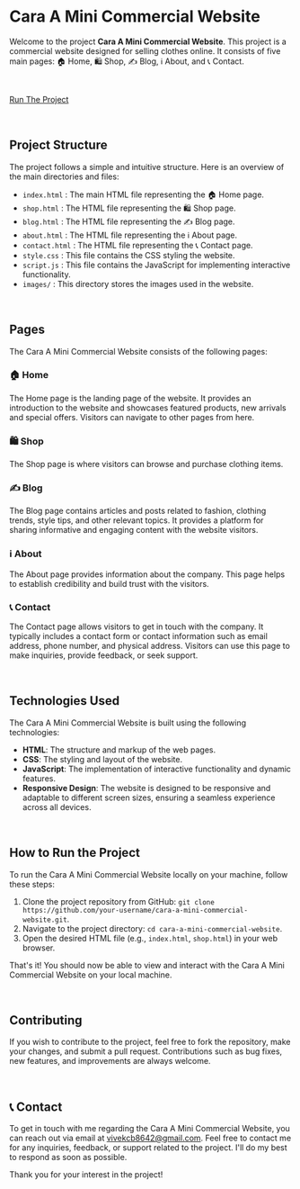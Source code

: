 # Cara A Mini Commercial Website

Welcome to the project **Cara A Mini Commercial Website**. This project is a commercial website designed for selling clothes online. It consists of five main pages: 🏠 Home, 🛍️ Shop, ✍️ Blog, ℹ️ About, and 📞 Contact.

<br>

[Run The Project](https://vivek-chhabra.github.io/Cara-A-Mini-Commercial-Website/)

<br>

## Project Structure

The project follows a simple and intuitive structure. Here is an overview of the main directories and files:

- ` index.html ` : The main HTML file representing the 🏠 Home page.
- ` shop.html ` : The HTML file representing the 🛍️ Shop page.
- ` blog.html ` : The HTML file representing the ✍️ Blog page.
- ` about.html ` : The HTML file representing the ℹ️ About page.
- ` contact.html ` : The HTML file representing the 📞 Contact page.
- ` style.css ` : This file contains the CSS styling the website.
- ` script.js ` : This file contains the JavaScript for implementing interactive functionality.
- ` images/ ` : This directory stores the images used in the website.

<br>

## Pages

The Cara A Mini Commercial Website consists of the following pages:

### 🏠 Home

The Home page is the landing page of the website. It provides an introduction to the website and showcases featured products, new arrivals and special offers. Visitors can navigate to other pages from here.

### 🛍️ Shop

The Shop page is where visitors can browse and purchase clothing items.

### ✍️ Blog

The Blog page contains articles and posts related to fashion, clothing trends, style tips, and other relevant topics. It provides a platform for sharing informative and engaging content with the website visitors.

### ℹ️ About

The About page provides information about the company. This page helps to establish credibility and build trust with the visitors.

### 📞 Contact

The Contact page allows visitors to get in touch with the company. It typically includes a contact form or contact information such as email address, phone number, and physical address. Visitors can use this page to make inquiries, provide feedback, or seek support.

<br>

## Technologies Used

The Cara A Mini Commercial Website is built using the following technologies:

- **HTML**: The structure and markup of the web pages.
- **CSS**: The styling and layout of the website.
- **JavaScript**: The implementation of interactive functionality and dynamic features.
- **Responsive Design**: The website is designed to be responsive and adaptable to different screen sizes, ensuring a seamless experience across all devices.

<br>

## How to Run the Project

To run the Cara A Mini Commercial Website locally on your machine, follow these steps:

1. Clone the project repository from GitHub: `git clone https://github.com/your-username/cara-a-mini-commercial-website.git`.
2. Navigate to the project directory: `cd cara-a-mini-commercial-website`.
3. Open the desired HTML file (e.g., `index.html`, `shop.html`) in your web browser.

That's it! You should now be able to view and interact with the Cara A Mini Commercial Website on your local machine.

<br>

## Contributing

If you wish to contribute to the project, feel free to fork the repository, make your changes, and submit a pull request. Contributions such as bug fixes, new features, and improvements are always welcome.

<br>

## 📞 Contact

To get in touch with me regarding the Cara A Mini Commercial Website, you can reach out via email at vivekcb8642@gmail.com. Feel free to contact me for any inquiries, feedback, or support related to the project. I'll do my best to respond as soon as possible.

Thank you for your interest in the project!
